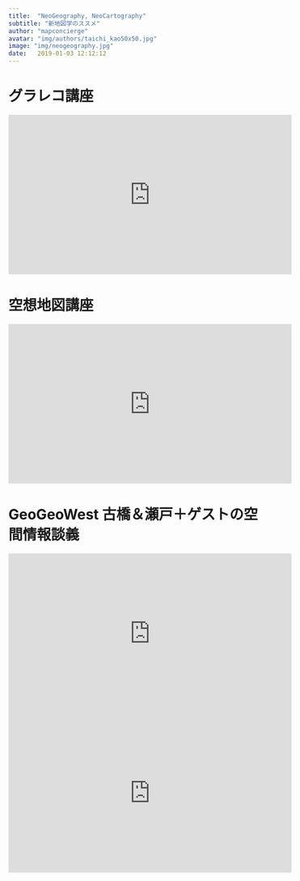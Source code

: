 ```yaml
---
title:  "NeoGeography, NeoCartography"
subtitle: "新地図学のススメ"
author: "mapconcierge"
avatar: "img/authors/taichi_kao50x50.jpg"
image: "img/neogeography.jpg"
date:   2019-01-03 12:12:12
---
```


# グラレコ講座
<iframe width="560" height="315" src="https://www.youtube.com/embed/Q59ovj_exFc" frameborder="0" allow="accelerometer; autoplay; encrypted-media; gyroscope; picture-in-picture" allowfullscreen></iframe>

# 空想地図講座
<iframe width="560" height="315" src="https://www.youtube.com/embed/VNURW3L9b88" frameborder="0" allow="accelerometer; autoplay; encrypted-media; gyroscope; picture-in-picture" allowfullscreen></iframe>

# GeoGeoWest 古橋＆瀬戸＋ゲストの空間情報談義
<iframe width="560" height="315" src="https://www.youtube.com/embed/CoK8b1FZUlU" frameborder="0" allow="accelerometer; autoplay; encrypted-media; gyroscope; picture-in-picture" allowfullscreen></iframe>

<iframe width="560" height="315" src="https://www.youtube.com/embed/videoseries?list=PLVhc5ews2SswwqbMHrTlDbWyqh8VEG0lp" frameborder="0" allow="autoplay; encrypted-media" allowfullscreen></iframe>
